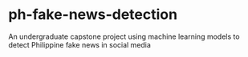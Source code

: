# ph-fake-news-detection

An undergraduate capstone project using machine learning models to detect Philippine fake news in social media
